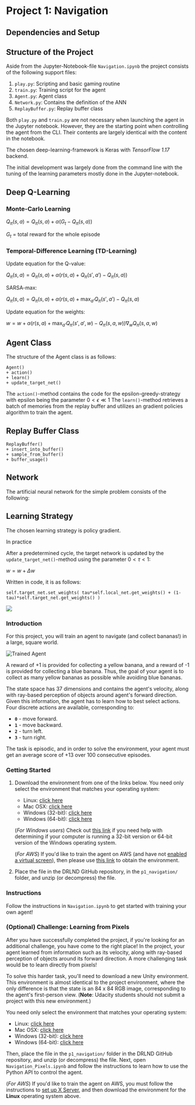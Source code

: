 [//]: # (Image References)

[image1]: https://user-images.githubusercontent.com/10624937/42135619-d90f2f28-7d12-11e8-8823-82b970a54d7e.gif "Trained Agent"

# Project 1: Navigation

## Dependencies and Setup


## Structure of the Project
Aside from the Jupyter-Notebook-file `Navigation.ipynb` the project consists of the following support files:

1. `play.py`: Scripting and basic gaming routine
2. `train.py`: Training script for the agent
3. `Agent.py`: Agent class
4. `Network.py`: Contains the definition of the ANN
5. `ReplayBuffer.py`: Replay buffer class

Both `play.py` and `train.py` are not necessary when launching the agent in the Jupyter notebook. However, they are the starting point when controlling the agent from the CLI. Their contents are largely identical with the content in the notebook.

The chosen deep-learning-framework is Keras with *TensorFlow 1.17* backend.


The initial development was largely done from the command line with the tuning of the learning parameters mostly done in the Jupyter-notebook.




## Deep Q-Learning

### Monte-Carlo Learning

$Q_\pi(s,a) = Q_\pi(s,a) + \alpha \left(G_t - Q_\pi(s,a)\right)$

$G_t$ = total reward for the whole episode

### Temporal-Difference Learning (TD-Learning)

Update equation for the Q-value: 

$Q_\pi(s,a) = Q_\pi(s,a) + \alpha\left( r(s,a) + Q_\pi(s',a') - Q_\pi(s,a)\right)$

SARSA-max:

$Q_\pi(s,a) = Q_\pi(s,a) + \alpha \left(r(s,a)+\max_{a'} Q_\pi(s',a') - Q_\pi(s,a\right)$

Update equation for the weights:

$w = w + \alpha\left( r(s,a)+\max_{a'} Q_\pi(s',a',w)-Q_\pi(s,a,w)\right) \nabla_w Q_\pi(s,a,w)$


## Agent Class
The structure of the Agent class is as follows:
```
Agent()
+ action()
+ learn()
+ update_target_net()
```
The `action()`-method contains the code for the epsilon-greedy-strategy with epsilon being the parameter $0<\epsilon\ll1$
The `learn()`-method retrieves a batch of memories from the replay buffer and utilizes an gradient policies algorithm to train the agent.


## Replay Buffer Class
```
ReplayBuffer()
+ insert_into_buffer()
+ sample_from_buffer()
+ buffer_usage()
```


## Network
The artificial neural network for the simple problem consists of the following:




## Learning Strategy
The chosen learning strategy is policy gradient.



In practice



After a predetermined cycle, the target network is updated by the `update_target_net()`-method using the parameter $0<\tau<1$:

$w = w + \Delta w$

Written in code, it is as follows:

    self.target_net.set_weights( tau*self.local_net.get_weights() + (1-tau)*self.target_net.get_weights() )

<img src="https://render.githubusercontent.com/render/math?math=e^{i \pi} = -1">








### Introduction

For this project, you will train an agent to navigate (and collect bananas!) in a large, square world.  

![Trained Agent][image1]

A reward of +1 is provided for collecting a yellow banana, and a reward of -1 is provided for collecting a blue banana.  Thus, the goal of your agent is to collect as many yellow bananas as possible while avoiding blue bananas.  

The state space has 37 dimensions and contains the agent's velocity, along with ray-based perception of objects around agent's forward direction.  Given this information, the agent has to learn how to best select actions.  Four discrete actions are available, corresponding to:
- **`0`** - move forward.
- **`1`** - move backward.
- **`2`** - turn left.
- **`3`** - turn right.

The task is episodic, and in order to solve the environment, your agent must get an average score of +13 over 100 consecutive episodes.

### Getting Started

1. Download the environment from one of the links below.  You need only select the environment that matches your operating system:
    - Linux: [click here](https://s3-us-west-1.amazonaws.com/udacity-drlnd/P1/Banana/Banana_Linux.zip)
    - Mac OSX: [click here](https://s3-us-west-1.amazonaws.com/udacity-drlnd/P1/Banana/Banana.app.zip)
    - Windows (32-bit): [click here](https://s3-us-west-1.amazonaws.com/udacity-drlnd/P1/Banana/Banana_Windows_x86.zip)
    - Windows (64-bit): [click here](https://s3-us-west-1.amazonaws.com/udacity-drlnd/P1/Banana/Banana_Windows_x86_64.zip)
    
    (_For Windows users_) Check out [this link](https://support.microsoft.com/en-us/help/827218/how-to-determine-whether-a-computer-is-running-a-32-bit-version-or-64) if you need help with determining if your computer is running a 32-bit version or 64-bit version of the Windows operating system.

    (_For AWS_) If you'd like to train the agent on AWS (and have not [enabled a virtual screen](https://github.com/Unity-Technologies/ml-agents/blob/master/docs/Training-on-Amazon-Web-Service.md)), then please use [this link](https://s3-us-west-1.amazonaws.com/udacity-drlnd/P1/Banana/Banana_Linux_NoVis.zip) to obtain the environment.

2. Place the file in the DRLND GitHub repository, in the `p1_navigation/` folder, and unzip (or decompress) the file. 

### Instructions

Follow the instructions in `Navigation.ipynb` to get started with training your own agent!  

### (Optional) Challenge: Learning from Pixels

After you have successfully completed the project, if you're looking for an additional challenge, you have come to the right place!  In the project, your agent learned from information such as its velocity, along with ray-based perception of objects around its forward direction.  A more challenging task would be to learn directly from pixels!

To solve this harder task, you'll need to download a new Unity environment.  This environment is almost identical to the project environment, where the only difference is that the state is an 84 x 84 RGB image, corresponding to the agent's first-person view.  (**Note**: Udacity students should not submit a project with this new environment.)

You need only select the environment that matches your operating system:
- Linux: [click here](https://s3-us-west-1.amazonaws.com/udacity-drlnd/P1/Banana/VisualBanana_Linux.zip)
- Mac OSX: [click here](https://s3-us-west-1.amazonaws.com/udacity-drlnd/P1/Banana/VisualBanana.app.zip)
- Windows (32-bit): [click here](https://s3-us-west-1.amazonaws.com/udacity-drlnd/P1/Banana/VisualBanana_Windows_x86.zip)
- Windows (64-bit): [click here](https://s3-us-west-1.amazonaws.com/udacity-drlnd/P1/Banana/VisualBanana_Windows_x86_64.zip)

Then, place the file in the `p1_navigation/` folder in the DRLND GitHub repository, and unzip (or decompress) the file.  Next, open `Navigation_Pixels.ipynb` and follow the instructions to learn how to use the Python API to control the agent.

(_For AWS_) If you'd like to train the agent on AWS, you must follow the instructions to [set up X Server](https://github.com/Unity-Technologies/ml-agents/blob/master/docs/Training-on-Amazon-Web-Service.md), and then download the environment for the **Linux** operating system above.
